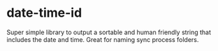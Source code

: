 # date-time-id
Super simple library to output a sortable and human friendly string that includes the date and time. Great for naming sync process folders.
